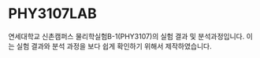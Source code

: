 # PHY3107LAB
연세대학교 신촌캠퍼스 물리학실험B-1(PHY3107)의 실험 결과 및 분석과정입니다. 이는 실험 결과와 분석 과정을 보다 쉽게 확인하기 위해서 제작하였습니다.
